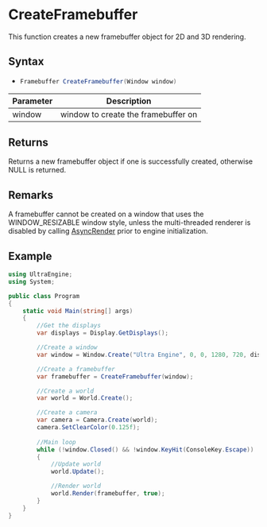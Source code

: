 # CreateFramebuffer

This function creates a new framebuffer object for 2D and 3D rendering.

## Syntax
- ```cs
  Framebuffer CreateFramebuffer(Window window)
  ```

| Parameter | Description |
| --- | --- |
| window | window to create the framebuffer on |

## Returns

Returns a new framebuffer object if one is successfully created, otherwise NULL is returned.

## Remarks

A framebuffer cannot be created on a window that uses the WINDOW_RESIZABLE window style, unless the multi-threaded renderer is disabled by calling [AsyncRender](AsyncRender.md) prior to engine initialization.

## Example
  
```cs
using UltraEngine;
using System;

public class Program
{
    static void Main(string[] args)
    {
        //Get the displays
        var displays = Display.GetDisplays();

        //Create a window
        var window = Window.Create("Ultra Engine", 0, 0, 1280, 720, displays[0], WindowStyles.WINDOW_TITLEBAR | WindowStyles.WINDOW_CENTER);

        //Create a framebuffer
        var framebuffer = CreateFramebuffer(window);

        //Create a world
        var world = World.Create();

        //Create a camera
        var camera = Camera.Create(world);
        camera.SetClearColor(0.125f);
        
        //Main loop
        while (!window.Closed() && !window.KeyHit(ConsoleKey.Escape))
        {
            //Update world
            world.Update();

            //Render world
            world.Render(framebuffer, true);
        }
    }
}
```